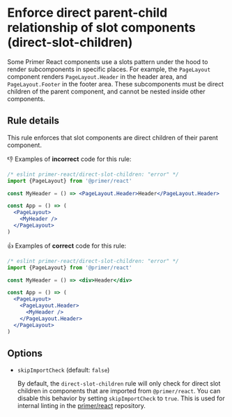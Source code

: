 # Enforce direct parent-child relationship of slot components (direct-slot-children)

Some Primer React components use a slots pattern under the hood to render subcomponents in specific places. For example,
the `PageLayout` component renders `PageLayout.Header` in the header area, and `PageLayout.Footer` in the footer area.
These subcomponents must be direct children of the parent component, and cannot be nested inside other components.

## Rule details

This rule enforces that slot components are direct children of their parent component.

👎 Examples of **incorrect** code for this rule:

```jsx
/* eslint primer-react/direct-slot-children: "error" */
import {PageLayout} from '@primer/react'

const MyHeader = () => <PageLayout.Header>Header</PageLayout.Header>

const App = () => (
  <PageLayout>
    <MyHeader />
  </PageLayout>
)
```

👍 Examples of **correct** code for this rule:

```jsx
/* eslint primer-react/direct-slot-children: "error" */
import {PageLayout} from '@primer/react'

const MyHeader = () => <div>Header</div>

const App = () => (
  <PageLayout>
    <PageLayout.Header>
      <MyHeader />
    </PageLayout.Header>
  </PageLayout>
)
```

## Options

- `skipImportCheck` (default: `false`)

  By default, the `direct-slot-children` rule will only check for direct slot children in components that are imported
  from `@primer/react`. You can disable this behavior by setting `skipImportCheck` to `true`. This is used for internal
  linting in the [primer/react](https://github.com/prime/react) repository.
